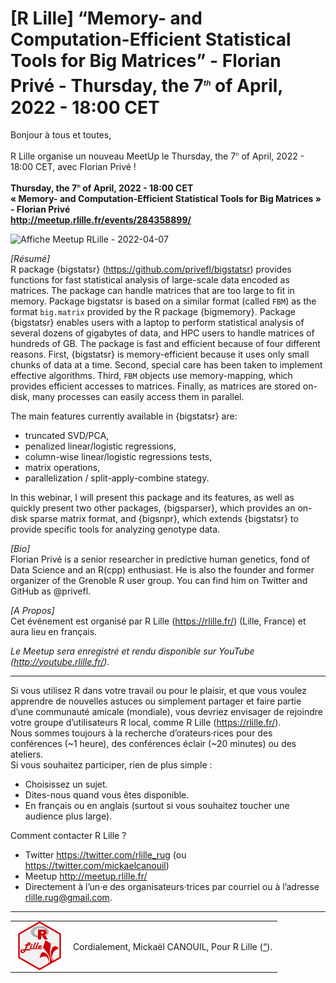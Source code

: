 
# \[R Lille\] “Memory- and Computation-Efficient Statistical Tools for Big Matrices” - Florian Privé - Thursday, the 7<sup><i style="font-size:0.5em;">th</i></sup> of April, 2022 - 18:00 CET

Bonjour à tous et toutes,

R Lille organise un nouveau MeetUp le Thursday, the
7<sup><i style="font-size:0.5em;">th</i></sup> of April, 2022 - 18:00
CET, avec Florian Privé !

**Thursday, the 7<sup><i style="font-size:0.5em;">th</i></sup> of April,
2022 - 18:00 CET**  
**« Memory- and Computation-Efficient Statistical Tools for Big Matrices
» - Florian Privé**  
**<http://meetup.rlille.fr/events/284358899/>**

![Affiche Meetup RLille -
2022-04-07](https://raw.githubusercontent.com/RLille/meetups/main/meetups/2022-04-07/ads/2022-04-07.png)

*\[Résumé\]*  
R package {bigstatsr} (<https://github.com/privefl/bigstatsr>) provides
functions for fast statistical analysis of large-scale data encoded as
matrices. The package can handle matrices that are too large to fit in
memory. Package bigstatsr is based on a similar format (called `FBM`) as
the format `big.matrix` provided by the R package {bigmemory}. Package
{bigstatsr} enables users with a laptop to perform statistical analysis
of several dozens of gigabytes of data, and HPC users to handle matrices
of hundreds of GB. The package is fast and efficient because of four
different reasons. First, {bigstatsr} is memory-efficient because it
uses only small chunks of data at a time. Second, special care has been
taken to implement effective algorithms. Third, `FBM` objects use
memory-mapping, which provides efficient accesses to matrices. Finally,
as matrices are stored on-disk, many processes can easily access them in
parallel.

The main features currently available in {bigstatsr} are:

-   truncated SVD/PCA,
-   penalized linear/logistic regressions,
-   column-wise linear/logistic regressions tests,
-   matrix operations,
-   parallelization / split-apply-combine stategy.

In this webinar, I will present this package and its features, as well
as quickly present two other packages, {bigsparser}, which provides an
on-disk sparse matrix format, and {bigsnpr}, which extends {bigstatsr}
to provide specific tools for analyzing genotype data.

*\[Bio\]*  
Florian Privé is a senior researcher in predictive human genetics, fond
of Data Science and an R(cpp) enthusiast. He is also the founder and
former organizer of the Grenoble R user group. You can find him on
Twitter and GitHub as @privefl.

*\[A Propos\]*  
Cet événement est organisé par R Lille (<https://rlille.fr/>) (Lille,
France) et aura lieu en français.

*Le Meetup sera enregistré et rendu disponible sur YouTube
(<http://youtube.rlille.fr/>).*

------------------------------------------------------------------------

Si vous utilisez R dans votre travail ou pour le plaisir, et que vous
voulez apprendre de nouvelles astuces ou simplement partager et faire
partie d’une communauté amicale (mondiale), vous devriez envisager de
rejoindre votre groupe d’utilisateurs R local, comme R Lille
(<https://rlille.fr/>).  
Nous sommes toujours à la recherche d’orateurs·rices pour des
conférences (\~1 heure), des conférences éclair (\~20 minutes) ou des
ateliers.  
Si vous souhaitez participer, rien de plus simple :

-   Choisissez un sujet.
-   Dites-nous quand vous êtes disponible.
-   En français ou en anglais (surtout si vous souhaitez toucher une
    audience plus large).

Comment contacter R Lille ?

-   Twitter <https://twitter.com/rlille_rug> (ou
    <https://twitter.com/mickaelcanouil>)
-   Meetup <http://meetup.rlille.fr/>
-   Directement à l’un·e des organisateurs·trices par courriel ou à
    l’adresse <rlille.rug@gmail.com>.

------------------------------------------------------------------------

<table border="0" cellspacing="0" cellpadding="0" style="border-collapse:collapse;padding:0cm 0cm 0cm 0cm">
<tr>
<td style="padding:0cm 5.4pt 0cm 5.4pt">
<img border=0 width=78 height=78 src="https://raw.githubusercontent.com/RLille/logos/main/rlille.png" style="height:.816in;width:.816in" alt="Logo R Lille" />
</td>
<td style="padding:0cm 5.4pt 0cm 5.4pt">
<p>
Cordialement,  
Mickaël CANOUIL,  
Pour R Lille (<a href = "https://rlille.fr/"><https://rlille.fr/>“</a>).
</p>
</td>
</tr>
</table>

